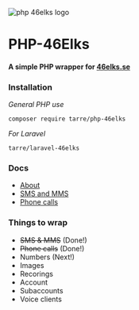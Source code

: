 ![php 46elks logo](https://i.imgur.com/HW22gy9.png)

# PHP-46Elks
#### A simple PHP wrapper for [46elks.se](46elks.se)

### Installation

*General PHP use*
```
composer require tarre/php-46elks
```

*For Laravel*
```
tarre/laravel-46elks
```

### Docs
* [About](docs/about.md)
* [SMS and MMS](docs/sms.md)
* [Phone calls](docs/call.md)


### Things to wrap 
* ~~SMS & MMS~~ (Done!)
* ~~Phone calls~~ (Done!)
* Numbers (Next!)
* Images
* Recorings
* Account
* Subaccounts
* Voice clients
